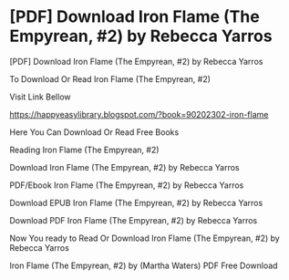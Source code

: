# [PDF] Download Iron Flame (The Empyrean, #2) by Rebecca Yarros
[PDF] Download Iron Flame (The Empyrean, #2) by Rebecca Yarros

To Download Or Read Iron Flame (The Empyrean, #2)

Visit Link Bellow

https://happyeasylibrary.blogspot.com/?book=90202302-iron-flame

Here You Can Download Or Read Free Books

Reading Iron Flame (The Empyrean, #2)

Download Iron Flame (The Empyrean, #2) by Rebecca Yarros

PDF/Ebook Iron Flame (The Empyrean, #2) by Rebecca Yarros

Download EPUB Iron Flame (The Empyrean, #2) by Rebecca Yarros

Download PDF Iron Flame (The Empyrean, #2) by Rebecca Yarros

Now You ready to Read Or Download Iron Flame (The Empyrean, #2) by Rebecca Yarros

Iron Flame (The Empyrean, #2) by (Martha Waters) PDF Free Download
